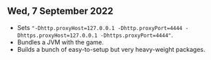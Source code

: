 Wed, 7 September 2022
---------------------

 * Sets `"-Dhttp.proxyHost=127.0.0.1 -Dhttp.proxyPort=4444 -Dhttps.proxyHost=127.0.0.1 -Dhttps.proxyPort=4444"`.
 * Bundles a JVM with the game.
 * Builds a bunch of easy-to-setup but very heavy-weight packages.
 